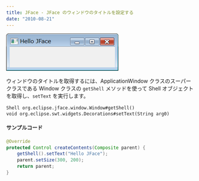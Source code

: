 ```yaml
---
title: JFace - JFace のウィンドウのタイトルを設定する
date: "2010-08-21"
---
```


![jface-window-title.png](./jface-window-title.png)

ウィンドウのタイトルを取得するには、ApplicationWindow クラスのスーパークラスである
Window クラスの `getShell` メソッドを使って Shell オブジェクトを取得し、`setText` を実行します。

~~~
Shell org.eclipse.jface.window.Window#getShell()
void org.eclipse.swt.widgets.Decorations#setText(String arg0)
~~~

#### サンプルコード

~~~ java
@Override
protected Control createContents(Composite parent) {
    getShell().setText("Hello JFace");
    parent.setSize(300, 200);
    return parent;
}
~~~

